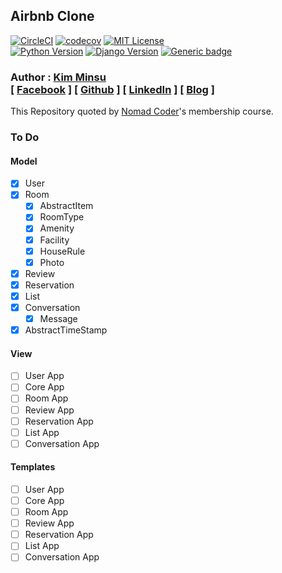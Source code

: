 ## Airbnb Clone

[![CircleCI](https://circleci.com/gh/alstn2468/Django_Airbnb_Clone.svg?style=svg)](https://circleci.com/gh/alstn2468/Django_Airbnb_Clone)
[![codecov](https://codecov.io/gh/alstn2468/Django_Airbnb_Clone/branch/master/graph/badge.svg)](https://codecov.io/gh/alstn2468/Django_Airbnb_Clone)
[![MIT License](https://img.shields.io/badge/license-MIT-blue.svg)](https://opensource.org/licenses/MIT)<br>
[![Python Version](https://img.shields.io/github/pipenv/locked/python-version/alstn2468/Django_Airbnb_Clone)](https://shields.io/)
[![Django Version](https://img.shields.io/github/pipenv/locked/dependency-version/alstn2468/Django_Airbnb_Clone/django)](https://shields.io/)
[![Generic badge](https://img.shields.io/github/languages/top/alstn2468/Django_Airbnb_Clone)](https://shields.io/)

### Author : [Kim Minsu](https://github.com/alstn2468)<br/>[ [Facebook](https://www.facebook.com/profile.php?id=100003769223078) ] [ [Github](https://github.com/alstn2468) ] [ [LinkedIn](https://www.linkedin.com/in/minsu-kim-336289160/) ] [ [Blog](https://alstn2468.github.io/) ]<br/>

This Repository quoted by [Nomad Coder](https://academy.nomadcoders.co)'s membership course.


### To Do

#### Model

- [x] User
- [x] Room
  - [x] AbstractItem
  - [x] RoomType
  - [x] Amenity
  - [x] Facility
  - [x] HouseRule
  - [x] Photo    
- [x] Review
- [x] Reservation
- [x] List
- [x] Conversation
  - [x] Message
- [x] AbstractTimeStamp

#### View

- [ ] User App
- [ ] Core App
- [ ] Room App
- [ ] Review App
- [ ] Reservation App
- [ ] List App
- [ ] Conversation App

#### Templates

- [ ] User App
- [ ] Core App
- [ ] Room App
- [ ] Review App
- [ ] Reservation App
- [ ] List App
- [ ] Conversation App